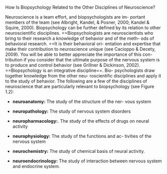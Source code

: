 How Is Biopsychology Related to the
Other Disciplines of Neuroscience?

Neuroscience is a team effort, and biopsychologists are im-
portant members of the team (see Albright, Kandel, & Posner,
2000; Kandel & Squire, 2000). Biopsychology can be further
defined by its relation to other neuroscientific disciplines.
==Biopsychologists are neuroscientists who bring to
their research a knowledge of behavior and of the meth-
ods of behavioral research. ==It is their behavioral ori-
entation and expertise that make their contribution to
neuroscience unique (see Cacioppo & Decety, 2009). You
will be able to better appreciate the importance of this con-
tribution if you consider that the ultimate purpose of the
nervous system is to produce and control behavior (see
Grillner & Dickinson, 2002).
==Biopsychology is an integrative discipline==. Bio-
psychologists draw together knowledge from the other neu-
roscientific disciplines and apply it to the study of behavior.
The following are a few of the disciplines of neuroscience that
are particularly relevant to biopsychology (see Figure 1.2):

- **neuroanatomy:** The study of the structure of the ner-
 vous system 

- **neuropathology:** The study of nervous system disorders

- **neuropharmacology:**. The study of the effects of drugs
 on neural activity 

- **neurophysiology:** The study of the functions and ac-
 tivities of the nervous system 

- **neurochemistry:** The study of chemical basis of neural activity.

- **neuroendocrinology:** The study of interaction between nervous
 system and endocrine system.